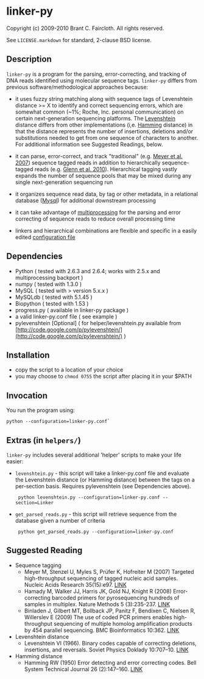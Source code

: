 # linker-py

Copyright (c) 2009-2010 Brant C. Faircloth.
All rights reserved.

See `LICENSE.markdown` for standard, 2-clause BSD license.

## Description

`linker-py` is a program for the parsing, error-correcting, and tracking of DNA reads identified using molecular sequence tags.  `linker-py` differs from previous software/methodological approaches because:

 * it uses fuzzy string matching along with sequence tags of Levenshtein distance >= X to identify and correct sequencing errors, which are somewhat common (~1%; Roche, Inc. personal communication) on certain next-generation sequencing platforms.  The [Levenshtein][1] distance differs from other implementations (i,e. [Hamming][2] distance) in that the distance represents the number of insertions, deletions and/or substitutions needed to get from one sequence of characters to another.  For additional information see Suggested Readings, below.
 
 * it can parse, error-correct, and track "traditional" (e.g. [Meyer et al. 2007][3]) sequence tagged reads in addition to hierarchically sequence-tagged reads (e.g. [Glenn et al. 2010][8]).  Hierarchical tagging vastly expands the number of sequence pools that may be mixed during any single next-generation sequencing run
 
 * it organizes sequence read data, by tag or other metadata, in a relational database ([Mysql][9]) for additional downstream processing
 
 * it can take advantage of [multiprocessing][10] for the parsing and error correcting of sequence reads to reduce overall processing time
 
 * linkers and hierarchical combinations are flexible and specific in a easily edited [configuration file][11]

## Dependencies

* Python ( tested with 2.6.3 and 2.6.4; works with 2.5.x and multiprocessing backport )
* numpy ( tested with 1.3.0 )
* MySQL ( tested with > version 5.x.x )
* MySQLdb ( tested with 5.1.45 )
* Biopython ( tested with 1.53 )
* progress.py ( available in linker-py package )
* a valid linker-py.conf file ( see example )
* pylevenshtein [Optional] ( for helper/levenshtein.py available from [http://code.google.com/p/pylevenshtein/](http://code.google.com/p/pylevenshtein/) )


## Installation

* copy the script to a location of your choice
* you may choose to `chmod 0755` the script after placing it in your $PATH

## Invocation

You run the program using:

    python --configuration=linker-py.conf`


## Extras (in `helpers/`)

`linker-py` includes several additional 'helper' scripts to make your life easier:

 * `levenshtein.py` - this script will take a linker-py.conf file and evaluate the Levenshtein distance (or Hamming distance) between the tags on a per-section basis.  Requires pylevenshtein (see Dependencies above).
        
        python levenshtein.py --configuration=linker-py.conf --section=Linker

 * `get_parsed_reads.py` - this script will retrieve sequence from the database given a number of criteria
        
        python get_parsed_reads.py --configuration=linker-py.conf
        
## Suggested Reading

 * Sequence tagging
    * Meyer M, Stenzel U, Myles S, Prüfer K, Hofreiter M (2007) Targeted 
    high-throughput sequencing of tagged nucleic acid samples.  Nucleic Acids 
    Research 35(15):e97.  [LINK][3]
    * Hamady M, Walker JJ, Harris JK, Gold NJ, Knight R (2008)
    Error-correcting barcoded primers for pyrosequencing hundreds of samples 
    in multiplex.  Nature Methods 5 (3):235-237. 
    [LINK][4]
    * Binladen J, Gilbert MT, Bollback JP, Panitz F, Bendixen C, Nielsen R, 
    Willerslev E (2009) The use of coded PCR primers enables high-throughput 
    sequencing of multiple homolog amplification products by 454 parallel 
    sequencing.  BMC Bioinformatics 10:362. 
    [LINK][5]
 * Levenshtein distance
     *  Levenshtein VI (1966). Binary codes capable of correcting deletions, 
     insertions, and reversals. Soviet Physics Doklady 10:707–10. [LINK][6]
 * Hamming distance
     * Hamming RW (1950) Error detecting and error correcting codes. Bell 
     System Technical Journal 26 (2):147–160. [LINK][7]
     
        
[1]:  http://en.wikipedia.org/wiki/Levenshtein_distance
[2]:  http://en.wikipedia.org/wiki/Hamming_distance
[3]:  http://dx.doi.org/10.1093/nar/gkm566
[4]:  http://dx.doi.org/10.1038/nmeth.1184
[5]:  http://dx.doi.org/10.1371/journal.pone.0000197
[6]:  http://sascha.geekheim.de/wp-content/uploads/2006/04/levenshtein.pdf
[7]:  http://www.caip.rutgers.edu/~bushnell/dsdwebsite/hamming.pdf
[8]:  http://www.uga.edu/
[9]:  http://www.mysql.com/
[10]: http://en.wikipedia.org/wiki/Multiprocessing
[11]: https://github.com/brantfaircloth/linker-py/blob/master/linker-py.conf